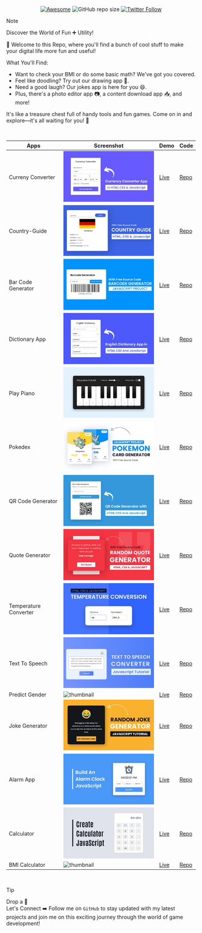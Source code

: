 <div align="center">

[![Awesome](https://awesome.re/badge.svg)](https://awesome.re)
![GitHub repo size](https://img.shields.io/github/repo-size/Pranav-Jadhav09/Utility)
[![Twitter Follow](https://img.shields.io/twitter/follow/Pranav_Jadhav09?style=social)](https://twitter.com/Pranav_Jadhav09)

</div>

> [!NOTE]  
> Discover the World of Fun ➕ Utility!

🎉 Welcome to this Repo, where you'll find a bunch of cool stuff to make your digital life more fun and useful!

What You'll Find:

- Want to check your BMI or do some basic math? We've got you covered.
- Feel like doodling? Try out our drawing app 🎨.
- Need a good laugh? Our jokes app is here for you 😄.
- Plus, there's a photo editor app 📷, a content download app 📥, and more!

It's like a treasure chest full of handy tools and fun games. Come on in and explore—it's all waiting for you! 🚀

<br />

<div align="center">

| Apps                  | Screenshot                                   | Demo                                                        | Code                             |
| --------------------- | -------------------------------------------- | ----------------------------------------------------------- | -------------------------------- |
| Curreny Converter     | ![thumbnail](./assets/currencyconverter.jpg) | [Live](https://currency-converter-jrpranav.onrender.com)    | [Repo](./Currency-Converter/)    |
| Country-Guide         | ![thumbnail](./assets/countryguide.jpg)      | [Live](https://country-guide-jrpranav.onrender.com/)        | [Repo](./Country-Guide/)         |
| Bar Code Generator    | ![thumbnail](./assets/barcodegen.jpg)        | [Live](https://barcode-generator-jrpranav.onrender.com)     | [Repo](./Bar-code-generator/)    |
| Dictionary App        | ![thumbnail](./assets/dictionary.jpg)        | [Live](https://dictionary-app-jrpranav.onrender.com)        | [Repo](./Dictonary-App/)         |
| Play Piano            | ![thumbnail](./assets/piano.jpg)             | [Live](https://play-piano-jrpranav.onrender.com)            | [Repo](./Play-Piano/)            |
| Pokedex               | ![thumbnail](./assets/pokedex.jpg)           | [Live](https://poke-dex-jrpranav.onrender.com)              | [Repo](./Pokedex/)               |
| QR Code Generator     | ![thumbnail](./assets/qrcodegen.jpg)         | [Live](https://qr-code-gen-jrpranav.onrender.com)           | [Repo](./QR-Code-Generator/)     |
| Quote Generator       | ![thumbnail](./assets/quotegen.jpg)          | [Live](https://quote-generator-jrpranav.onrender.com)       | [Repo](./Quote-Generator/)       |
| Temperature Converter | ![thumbnail](./assets/tempconverter.jpg)     | [Live](https://temperature-converter-jrpranav.onrender.com) | [Repo](./Temperature-Converter/) |
| Text To Speech        | ![thumbnail](./assets/textspeech.jpg)        | [Live](https://text-to-speech-jrpranav.onrender.com)        | [Repo](./Text-To-Speech/)        |
| Predict Gender        | ![thumbnail](./assets/predictgender.jpg)     | [Live](https://predict-gender-jrpranav.onrender.com)        | [Repo](./Predict-Gender/)        |
| Joke Generator        | ![thumbnail](./assets/jokegen.jpg)           | [Live](https://joke-generator-hts2.onrender.com/)           | [Repo](./Joke-Generator/)        |
| Alarm App             | ![thumbnail](./assets/alarm.jpg)             | [Live](https://alarm-app-jrpranav.onrender.com/)            | [Repo](./Alarm-App/)             |
| Calculator            | ![thumbnail](./assets/calc.jpg)              | [Live](https://calculator-app-jrpranav.onrender.com)        | [Repo](./Calculator/)            |
| BMI Calculator        | ![thumbnail](./assets/bmi,jpg)               | [Live](https://bmi-calculator-jrpranav.onrender.com/)       | [Repo](./BMI-Calculator/)        |

</div>

<br />

> [!TIP]
> Drop a 🌟 <br />
> Let's Connect ➡️ Follow me on `GitHub` to stay updated with my latest projects and join me on this exciting journey through the world of game development!
